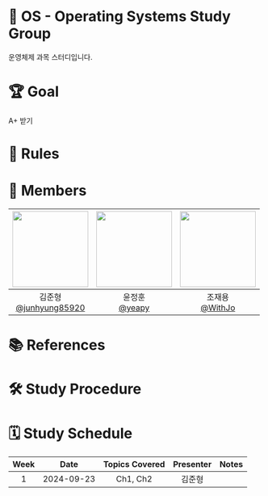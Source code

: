 # 📝 OS - Operating Systems Study Group
운영체제 과목 스터디입니다.

# 🏆 Goal
A+ 받기

# 📜 Rules

# 👥 Members
| <img src="https://avatars.githubusercontent.com/u/80797496?v=4" width="150" height="150"/> | <img src="https://avatars.githubusercontent.com/u/86221684?v=4" width="150" height="150"/> | <img src="https://avatars.githubusercontent.com/u/66457807?v=4" width="150" height="150"/> |
| :------------------------: | :------------------------: | :------------------------: |
|김준형<br/>[@junhyung85920](https://github.com/junhyung85920)|윤정훈<br/>[@yeapy](https://github.com/yeapy)|조재용<br/>[@WithJo](https://github.com/WithJo)|


# 📚 References

# 🛠 Study Procedure

# 🗓 Study Schedule
| Week | Date       | Topics Covered | Presenter | Notes |
|:----:|:----------:|:--------------:|:---------:|:-----:|
|1     | 2024-09-23 | Ch1, Ch2       | 김준형      |       |


